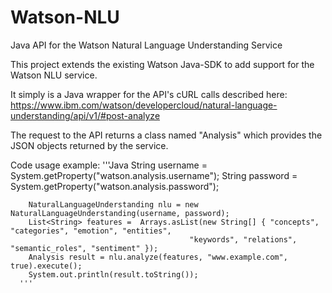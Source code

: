 # Watson-NLU
Java API for the Watson Natural Language Understanding Service

This project extends the existing Watson Java-SDK to add support for the Watson NLU service.

It simply is a Java wrapper for the API's cURL calls described here:
https://www.ibm.com/watson/developercloud/natural-language-understanding/api/v1/#post-analyze

The request to the API returns a class named "Analysis" which provides the JSON objects returned by the service. 

Code usage example:
      '''Java
    	String username = System.getProperty("watson.analysis.username");
    	String password = System.getProperty("watson.analysis.password");
    	
    	NaturalLanguageUnderstanding nlu = new NaturalLanguageUnderstanding(username, password);
    	List<String> features =  Arrays.asList(new String[] { "concepts", "categories", "emotion", "entities", 
				  							"keywords", "relations", "semantic_roles", "sentiment" });
    	Analysis result = nlu.analyze(features, "www.example.com", true).execute();
    	System.out.println(result.toString());
      '''
